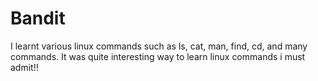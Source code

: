
# Bandit

I learnt various linux commands such as ls, cat, man, find, cd, and many commands. It was quite interesting way to learn linux commands i must admit!!
